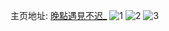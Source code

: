 主页地址: [晚點遇見不迟_](https://weibo.com/u/5496713068) 
![1](https://wx4.sinaimg.cn/mw2000/005ZZEaogy1haolqh7d8mj31401hc4qp.jpg) 
![2](https://wx4.sinaimg.cn/mw2000/005ZZEaogy1haolqk8a4sj31401hc4qp.jpg) 
![3](https://wx4.sinaimg.cn/mw2000/005ZZEaogy1haolqnzvxbj31hc140b29.jpg) 
